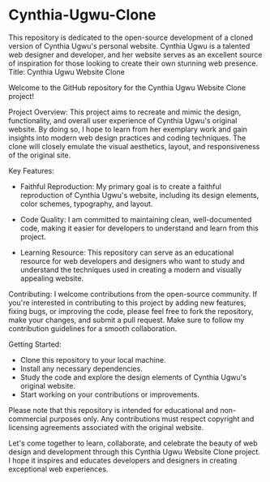 # Cynthia-Ugwu-Clone
This repository is dedicated to the open-source development of a cloned version of Cynthia Ugwu's personal website. Cynthia Ugwu is a talented web designer and developer, and her website serves as an excellent source of inspiration for those looking to create their own stunning web presence.
Title: Cynthia Ugwu Website Clone

Welcome to the GitHub repository for the Cynthia Ugwu Website Clone project!

Project Overview:
This project aims to recreate and mimic the design, functionality, and overall user experience of Cynthia Ugwu's original website. By doing so, I hope to learn from her exemplary work and gain insights into modern web design practices and coding techniques. The clone will closely emulate the visual aesthetics, layout, and responsiveness of the original site.

Key Features:
- Faithful Reproduction: My primary goal is to create a faithful reproduction of Cynthia Ugwu's website, including its design elements, color schemes, typography, and layout.

- Code Quality: I am committed to maintaining clean, well-documented code, making it easier for developers to understand and learn from this project.

- Learning Resource: This repository can serve as an educational resource for web developers and designers who want to study and understand the techniques used in creating a modern and visually appealing website.

Contributing:
I welcome contributions from the open-source community. If you're interested in contributing to this project by adding new features, fixing bugs, or improving the code, please feel free to fork the repository, make your changes, and submit a pull request. Make sure to follow my contribution guidelines for a smooth collaboration.

Getting Started:
- Clone this repository to your local machine.
- Install any necessary dependencies.
- Study the code and explore the design elements of Cynthia Ugwu's original website.
- Start working on your contributions or improvements.

Please note that this repository is intended for educational and non-commercial purposes only. Any contributions must respect copyright and licensing agreements associated with the original website.

Let's come together to learn, collaborate, and celebrate the beauty of web design and development through this Cynthia Ugwu Website Clone project. I hope it inspires and educates developers and designers in creating exceptional web experiences.

